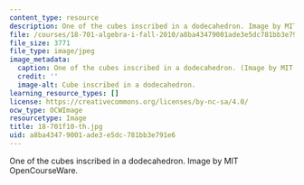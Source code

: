 ```yaml
---
content_type: resource
description: One of the cubes inscribed in a dodecahedron. Image by MIT OpenCourseWare.
file: /courses/18-701-algebra-i-fall-2010/a8ba43479001ade3e5dc781bb3e791e6_18-701f10-th.jpg
file_size: 3771
file_type: image/jpeg
image_metadata:
  caption: One of the cubes inscribed in a dodecahedron. (Image by MIT OpenCourseWare.)
  credit: ''
  image-alt: Cube inscribed in a dodecahedron.
learning_resource_types: []
license: https://creativecommons.org/licenses/by-nc-sa/4.0/
ocw_type: OCWImage
resourcetype: Image
title: 18-701f10-th.jpg
uid: a8ba4347-9001-ade3-e5dc-781bb3e791e6
---
```

One of the cubes inscribed in a dodecahedron. Image by MIT OpenCourseWare.